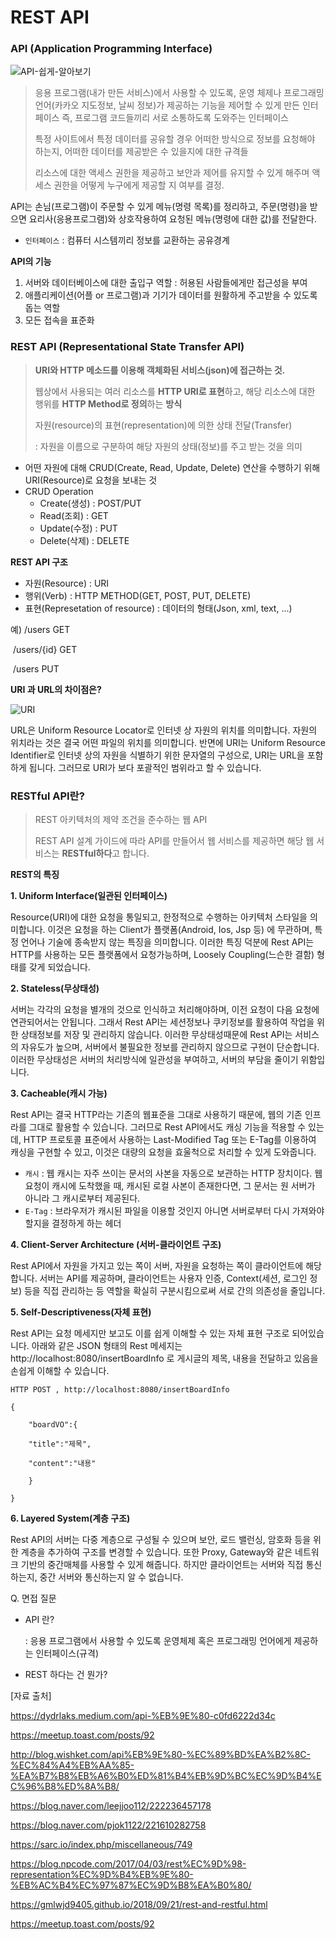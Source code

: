 # REST API

### API (Application Programming Interface)

![API-쉽게-알아보기](https://user-images.githubusercontent.com/24764210/110079703-c8c3af00-7dcc-11eb-8799-6adf85707e97.png)

> 응용 프로그램(내가 만든 서비스)에서 사용할 수 있도록, 운영 체제나 프로그래밍 언어(카카오 지도정보, 날씨 정보)가 제공하는 기능을 제어할 수 있게 만든 인터페이스 즉, 프로그램 코드들끼리 서로 소통하도록 도와주는 인터페이스
>
> 특정 사이트에서 특정 데이터를 공유할 경우 어떠한 방식으로 정보를 요청해야 하는지, 어떠한 데이터를 제공받은 수 있을지에 대한 규격들
>
> 리소스에 대한 액세스 권한을 제공하고 보안과 제어를 유지할 수 있게 해주며 액세스 권한을 어떻게 누구에게 제공할 지 여부를 결정.

API는 손님(프로그램)이 주문할 수 있게 메뉴(명령 목록)를 정리하고, 주문(명령)을 받으면 요리사(응용프로그램)와 상호작용하여 요청된 메뉴(명령에 대한 값)를 전달한다.

- `인터페이스` : 컴퓨터 시스템끼리 정보를 교환하는 공유경계



**API의 기능**

1. 서버와 데이터베이스에 대한 출입구 역할 : 허용된 사람들에게만 접근성을 부여
2. 애플리케이션(어플 or 프로그램)과 기기가 데이터를 원활하게 주고받을 수 있도록 돕는 역할 
3. 모든 접속을 표준화 





### **REST API (Representational State Transfer API)**

> **URI와 HTTP 메소드를 이용해 객체화된 서비스(json)에 접근하는 것.**
>
> 웹상에서 사용되는 여러 리소스를 **HTTP URI로 표현**하고, 해당 리소스에 대한 행위를 **HTTP Method로 정의**하는 **방식**
>
> 자원(resource)의 표현(representation)에 의한 상태 전달(Transfer) 
>
> : 자원을 이름으로 구분하여 해당 자원의 상태(정보)를 주고 받는 것을 의미

-  어떤 자원에 대해 CRUD(Create, Read, Update, Delete) 연산을 수행하기 위해 URI(Resource)로 요청을 보내는 것
  - CRUD Operation
    - Create(생성) : POST/PUT
    - Read(조회) : GET
    - Update(수정) : PUT
    - Delete(삭제) : DELETE



**REST API 구조**

- 자원(Resource) : URI
- 행위(Verb) : HTTP METHOD(GET, POST, PUT, DELETE)
- 표현(Represetation of resource) : 데이터의 형태(Json, xml, text, ...)

예) /users GET      

​	  /users/{id} GET     

​	  /users PUT



**URI 과 URL의 차이점은?**

![URI](https://user-images.githubusercontent.com/24764210/109989626-03d1ce00-7d4c-11eb-8d8b-b094331f9ec7.jpg)

URL은 Uniform Resource Locator로 인터넷 상 자원의 위치를 의미합니다. 자원의 위치라는 것은 결국 어떤 파일의 위치를 의미합니다. 반면에 URI는 Uniform Resource Identifier로 인터넷 상의 자원을 식별하기 위한 문자열의 구성으로, URI는 URL을 포함하게 됩니다. 그러므로 URI가 보다 포괄적인 범위라고 할 수 있습니다.





### **RESTful API란?**

> REST 아키텍처의 제약 조건을 준수하는 웹 API
>
> REST API 설계 가이드에 따라 API를 만들어서 웹 서비스를 제공하면 해당 웹 서비스는 **RESTful하다**고 합니다.





**REST의 특징**

**1. Uniform Interface(일관된 인터페이스)**

Resource(URI)에 대한 요청을 통일되고, 한정적으로 수행하는 아키텍처 스타일을 의미합니다. 이것은 요청을 하는 Client가 플랫폼(Android, Ios, Jsp 등) 에 무관하며, 특정 언어나 기술에 종속받지 않는 특징을 의미합니다. 이러한 특징 덕분에 Rest API는 HTTP를 사용하는 모든 플랫폼에서 요청가능하며, Loosely Coupling(느슨한 결함) 형태를 갖게 되었습니다.



 **2. Stateless(무상태성)**

서버는 각각의 요청을 별개의 것으로 인식하고 처리해야하며, 이전 요청이 다음 요청에 연관되어서는 안됩니다. 그래서 Rest API는 세션정보나 쿠키정보를 활용하여 작업을 위한 상태정보를 저장 및 관리하지 않습니다. 이러한 무상태성때문에 Rest API는 서비스의 자유도가 높으며, 서버에서 불필요한 정보를 관리하지 않으므로 구현이 단순합니다. 이러한 무상태성은 서버의 처리방식에 일관성을 부여하고, 서버의 부담을 줄이기 위함입니다.



 **3. Cacheable(캐시 가능)**

Rest API는 결국 HTTP라는 기존의 웹표준을 그대로 사용하기 때문에, 웹의 기존 인프라를 그대로 활용할 수 있습니다. 그러므로 Rest API에서도 캐싱 기능을 적용할 수 있는데, HTTP 프로토콜 표준에서 사용하는 Last-Modified Tag 또는 E-Tag를 이용하여 캐싱을 구현할 수 있고, 이것은 대량의 요청을 효울척으로 처리할 수 있게 도와줍니다.

- `캐시` : 웹 캐시는 자주 쓰이는 문서의 사본을 자동으로 보관하는 HTTP 장치이다. 웹 요청이 캐시에 도착했을 때, 캐시된 로컬 사본이 존재한다면, 그 문서는 원 서버가 아니라 그 캐시로부터 제공된다.
- `E-Tag` : 브라우저가 캐시된 파일을 이용할 것인지 아니면 서버로부터 다시 가져와야할지을 결정하게 하는 헤더



 **4. Client-Server Architecture (서버-클라이언트 구조)**

Rest API에서 자원을 가지고 있는 쪽이 서버, 자원을 요청하는 쪽이 클라이언트에 해당합니다. 서버는 API를 제공하며, 클라이언트는 사용자 인증, Context(세션, 로그인 정보) 등을 직접 관리하는 등 역할을 확실히 구분시킴으로써 서로 간의 의존성을 줄입니다.



 **5. Self-Descriptiveness(자체 표현)**

Rest API는 요청 메세지만 보고도 이를 쉽게 이해할 수 있는 자체 표현 구조로 되어있습니다. 아래와 같은 JSON 형태의 Rest 메세지는 http://localhost:8080/insertBoardInfo 로 게시글의 제목, 내용을 전달하고 있음을 손쉽게 이해할 수 있습니다.

```
HTTP POST , http://localhost:8080/insertBoardInfo

{

    "boardVO":{

    "title":"제목",

    "content":"내용"

    }

}
```



 **6. Layered System(계층 구조)**

Rest API의 서버는 다중 계층으로 구성될 수 있으며 보안, 로드 밸런싱, 암호화 등을 위한 계층을 추가하여 구조를 변경할 수 있습니다. 또한 Proxy, Gateway와 같은 네트워크 기반의 중간매체를 사용할 수 있게 해줍니다. 하지만 클라이언트는 서버와 직접 통신하는지, 중간 서버와 통신하는지 알 수 없습니다.





Q. 면접 질문

- API 란?

  : 응용 프로그램에서 사용할 수 있도록 운영체제 혹은 프로그래밍 언어에게 제공하는 인터페이스(규격)

- REST 하다는 건 뭔가?



[자료 출처]

https://dydrlaks.medium.com/api-%EB%9E%80-c0fd6222d34c

https://meetup.toast.com/posts/92

http://blog.wishket.com/api%EB%9E%80-%EC%89%BD%EA%B2%8C-%EC%84%A4%EB%AA%85-%EA%B7%B8%EB%A6%B0%ED%81%B4%EB%9D%BC%EC%9D%B4%EC%96%B8%ED%8A%B8/

https://blog.naver.com/leejjoo112/222236457178

https://blog.naver.com/pjok1122/221610282758

https://sarc.io/index.php/miscellaneous/749

https://blog.npcode.com/2017/04/03/rest%EC%9D%98-representation%EC%9D%B4%EB%9E%80-%EB%AC%B4%EC%97%87%EC%9D%B8%EA%B0%80/

https://gmlwjd9405.github.io/2018/09/21/rest-and-restful.html

https://meetup.toast.com/posts/92

